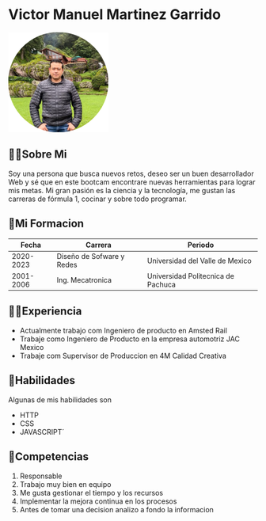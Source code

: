 

# Victor Manuel Martinez Garrido
![N|Solid](https://github.com/Vickmagar/vickmagar/blob/main/Victor.png?raw=true)

## 🙋‍♂️Sobre Mi
Soy una persona que busca nuevos retos, deseo ser un buen desarrollador Web y sé que en este bootcam encontrare nuevas herramientas para lograr mis metas.
Mi gran pasión es la ciencia y la tecnología, me gustan las carreras de fórmula 1, cocinar y sobre todo programar.

## 📖Mi Formacion 
| Fecha | Carrera | Periodo| 
| ------ | ------ |-----|
| 2020-2023 | Diseño de Sofware y Redes | Universidad del Valle de Mexico
| 2001-2006 | Ing. Mecatronica | Universidad Politecnica de Pachuca

## 👨‍🦳Experiencia 
- Actualmente trabajo com Ingeniero de producto en Amsted Rail
- Trabaje como Ingeniero de Producto en la empresa automotriz JAC Mexico
- Trabaje com Supervisor de Produccion en 4M Calidad Creativa

## 🚀Habilidades
Algunas de mis habilidades son  

- HTTP 
- CSS
- JAVASCRIPT´

## 🏅Competencias

1. Responsable
2. Trabajo muy bien en equipo
3. Me gusta gestionar el tiempo y los recursos
4. Implementar la mejora continua en los procesos
5. Antes de tomar una decision analizo a fondo la informacion


